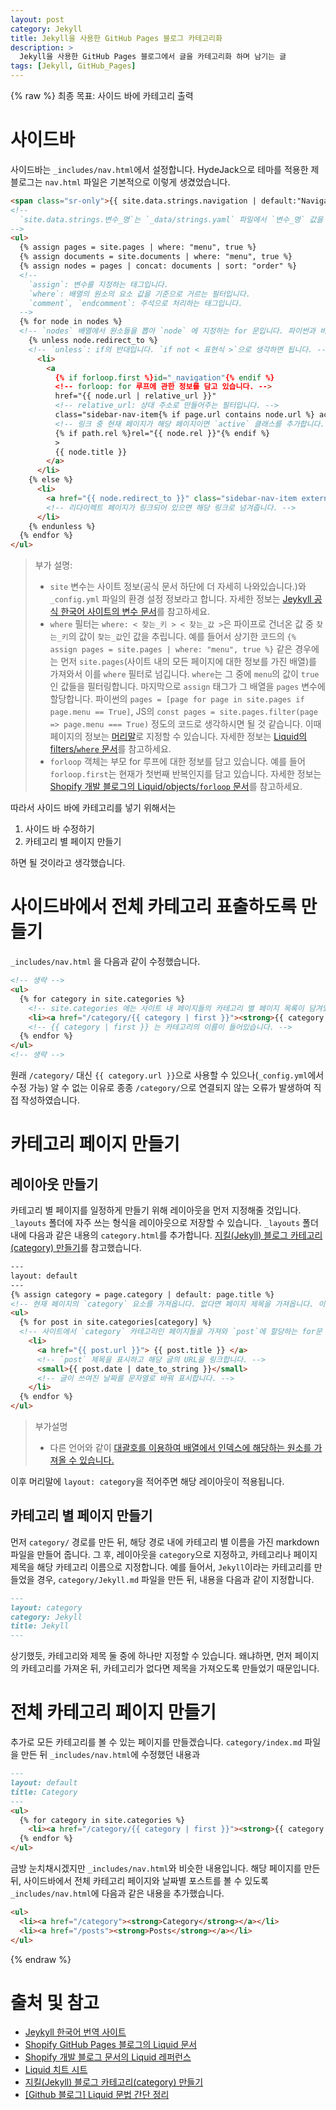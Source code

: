```yaml
---
layout: post
category: Jekyll
title: Jekyll을 사용한 GitHub Pages 블로그 카테고리화
description: >
  Jekyll을 사용한 GitHub Pages 블로그에서 글을 카테고리화 하며 남기는 글
tags: [Jekyll, GitHub_Pages]
---
```

{% raw %}
최종 목표: 사이드 바에 카테고리 출력

# 사이드바
사이드바는 `_includes/nav.html`에서 설정합니다.
HydeJack으로 테마를 적용한 제 블로그는 `nav.html` 파일은 기본적으로 이렇게 생겼었습니다.

```html
<span class="sr-only">{{ site.data.strings.navigation | default:"Navigation" }}{{ site.data.strings.colon | default:":" }}</span>
<!--
  `site.data.strings.변수_명`는 `_data/strings.yaml` 파일에서 `변수_명` 값을 가져옵니다. `_data`는 상수(constant)를 저장하는 경로이며 그 중에서도 `strings.yaml` 파일은 문자열로 상수를 저장하는 파일입니다.
-->
<ul>
  {% assign pages = site.pages | where: "menu", true %}
  {% assign documents = site.documents | where: "menu", true %}
  {% assign nodes = pages | concat: documents | sort: "order" %}
  <!--
    `assign`: 변수를 지정하는 태그입니다.
    `where`: 배열의 원소의 요소 값을 기준으로 거르는 필터입니다. 
    `comment`, `endcomment`: 주석으로 처리하는 태그입니다.
  -->
  {% for node in nodes %}
  <!-- `nodes` 배열에서 원소들을 뽑아 `node` 에 지정하는 for 문입니다. 파이썬과 비슷한 모습을 가지고 있습니다. -->
    {% unless node.redirect_to %}
    <!-- `unless`: if의 반대입니다. `if not < 표현식 >`으로 생각하면 됩니다. -->
      <li>
        <a
          {% if forloop.first %}id="_navigation"{% endif %}
          <!-- forloop: for 루프에 관한 정보를 담고 있습니다. -->
          href="{{ node.url | relative_url }}"
          <!-- relative_url: 상대 주소로 만들어주는 필터입니다. -->
          class="sidebar-nav-item{% if page.url contains node.url %} active{% endif %}"
          <!-- 링크 중 현재 페이지가 해당 페이지이면 `active` 클래스를 추가합니다. -->
          {% if path.rel %}rel="{{ node.rel }}"{% endif %}
          >
          {{ node.title }}
        </a>
      </li>
    {% else %}
      <li>
        <a href="{{ node.redirect_to }}" class="sidebar-nav-item external" >{{ node.title }}</a>
        <!-- 리다이렉트 페이지가 링크되어 있으면 해당 링크로 넘겨줍니다. -->
      </li>
    {% endunless %}
  {% endfor %}
</ul>
```

> 부가 설명:
>   - `site` 변수는 사이트 정보(공식 문서 하단에 더 자세히 나와있습니다.)와 `_config.yml` 파일의 환경 설정 정보라고 합니다. 자세한 정보는 [Jeykyll 공식 한국어 사이트의 변수 문서](https://jekyllrb-ko.github.io/docs/variables/)를 참고하세요.
>   - `where` 필터는 `where: < 찾는_키 > < 찾는_값 >`은 파이프로 건너온 값 중 `찾는_키`의 값이 `찾는_값`인 값을 추립니다. 예를 들어서 상기한 코드의 `{% assign pages = site.pages | where: "menu", true %}` 같은 경우에는 먼저 `site.pages`(사이트 내의 모든 페이지에 대한 정보를 가진 배열)를 가져와서 이를 `where` 필터로 넘깁니다. `where`는 그 중에 `menu`의 값이 `true`인 값들을 필터링합니다. 마지막으로 `assign` 태그가 그 배열을 `pages` 변수에 할당합니다. 파이썬의 `pages = [page for page in site.pages if page.menu == True]`, JS의 `const pages = site.pages.filter(page => page.menu === True)` 정도의 코드로 생각하시면 될 것 같습니다. 이때 페이지의 정보는 [머리말](https://jekyllrb-ko.github.io/docs/front-matter/)로 지정할 수 있습니다. 자세한 정보는 [Liquid의 filters/`where` 문서](https://shopify.github.io/liquid/filters/where/)를 참고하세요.
>   - `forloop` 객체는 부모 for 루프에 대한 정보를 담고 있습니다. 예를 들어 `forloop.first`는 현재가 첫번째 반복인지를 담고 있습니다. 자세한 정보는 [Shopify 개발 블로그의 Liquid/objects/`forloop` 문서](https://shopify.dev/api/liquid/objects#forloop)를 참고하세요.

따라서 사이드 바에 카테고리를 넣기 위해서는
  1. 사이드 바 수정하기
  2. 카테고리 별 페이지 만들기

하면 될 것이라고 생각했습니다.

# 사이드바에서 전체 카테고리 표출하도록 만들기
`_includes/nav.html` 을 다음과 같이 수정했습니다.
```html
<!-- 생략 -->
<ul>
  {% for category in site.categories %}
    <!-- site.categories 에는 사이트 내 페이지들의 카테고리 별 페이지 목록이 담겨있습니다. -->
    <li><a href="/category/{{ category | first }}"><strong>{{ category | first }}</strong></a></li>
    <!-- {{ category | first }} 는 카테고리의 이름이 들어있습니다. -->
  {% endfor %}
</ul>
<!-- 생략 -->
```
원래 `/category/` 대신 `{{ category.url }}`으로 사용할 수 있으나(`_config.yml`에서 수정 가능) 알 수 없는 이유로 종종 `/category/`으로 연결되지 않는 오류가 발생하여 직접 작성하였습니다.

# 카테고리 페이지 만들기

## 레이아웃 만들기

카테고리 별 페이지를 일정하게 만들기 위해 레이아웃을 먼저 지정해줄 것입니다. `_layouts` 폴더에 자주 쓰는 형식을 레이아웃으로 저장할 수 있습니다. `_layouts` 폴더 내에 다음과 같은 내용의 `category.html`를 추가합니다. [지킬(Jekyll) 블로그 카테고리(category) 만들기](https://devyurim.github.io/development%20environment/github%20blog/2018/08/07/blog-6.html)를 참고했습니다.


```html
---
layout: default
---
{% assign category = page.category | default: page.title %}
<!-- 현재 페이지의 `category` 요소를 가져옵니다. 없다면 페이지 제목을 가져옵니다. 이를 `category` 변수에 할당합니다. -->
<ul>
  {% for post in site.categories[category] %}
  <!-- 사이트에서 `category` 카테고리인 페이지들을 가져와 `post`에 할당하는 for문 입니다. -->
    <li>
      <a href="{{ post.url }}"> {{ post.title }} </a>
      <!-- `post` 제목을 표시하고 해당 글의 URL을 링크합니다. -->
      <small>{{ post.date | date_to_string }}</small>
      <!-- 글이 쓰여진 날짜를 문자열로 바꿔 표시합니다. -->
    </li>
  {% endfor %}
</ul>
```
> 부가설명
>   - 다른 언어와 같이 [대괄호를 이용하여 배열에서 인덱스에 해당하는 원소를 가져올 수 있습니다.](https://shopify.github.io/liquid/basics/types/#accessing-specific-items-in-arrays)

이후 머리말에 `layout: category`을 적어주면 해당 레이아웃이 적용됩니다.

## 카테고리 별 페이지 만들기

먼저 `category/` 경로를 만든 뒤, 해당 경로 내에 카테고리 별 이름을 가진 markdown 파일을 만들어 줍니다. 그 후, 레이아웃을 `category`으로 지정하고, 카테고리나 페이지 제목을 해당 카테고리 이름으로 지정합니다. 예를 들어서, `Jekyll`이라는 카테고리를 만들었을 경우, `category/Jekyll.md` 파일을 만든 뒤, 내용을 다음과 같이 지정합니다.
```markdown
---
layout: category
category: Jekyll
title: Jekyll
---
```
상기했듯, 카테고리와 제목 둘 중에 하나만 지정할 수 있습니다. 왜냐하면, 먼저 페이지의 카테고리를 가져온 뒤, 카테고리가 없다면 제목을 가져오도록 만들었기 때문입니다.

# 전체 카테고리 페이지 만들기

추가로 모든 카테고리를 볼 수 있는 페이지를 만들겠습니다. `category/index.md` 파일을 만든 뒤 `_includes/nav.html`에 수정했던 내용과
```markdown
---
layout: default
title: Category
---
<ul>
  {% for category in site.categories %}
    <li><a href="/category/{{ category | first }}"><strong>{{ category | first }}</strong></a></li>
  {% endfor %}
</ul>
```
금방 눈치채시겠지만 `_includes/nav.html`와 비슷한 내용입니다. 해당 페이지를 만든 뒤, 사이드바에서 전체 카테고리 페이지와 날짜별 포스트를 볼 수 있도록 `_includes/nav.html`에 다음과 같은 내용을 추가했습니다.
```html
<ul>
  <li><a href="/category"><strong>Category</strong></a></li>
  <li><a href="/posts"><strong>Posts</strong></a></li>
</ul>
```

{% endraw %}
# 출처 및 참고

- [Jeykyll 한국어 번역 사이트](https://jekyllrb-ko.github.io/docs/variables/)
- [Shopify GitHub Pages 블로그의 Liquid 문서](https://shopify.github.io/liquid/)
- [Shopify 개발 블로그 문서의 Liquid 레퍼런스](https://shopify.dev/api/liquid/)
- [Liquid 치트 시트](https://www.shopify.com/partners/shopify-cheat-sheet)
- [지킬(Jekyll) 블로그 카테고리(category) 만들기](https://devyurim.github.io/evelopment%20environment/github%20blog/2018/08/07/blog-6.html)
- [[Github 블로그] Liquid 문법 간단 정리](https://ansohxxn.github.io/blog/liquid/)
  